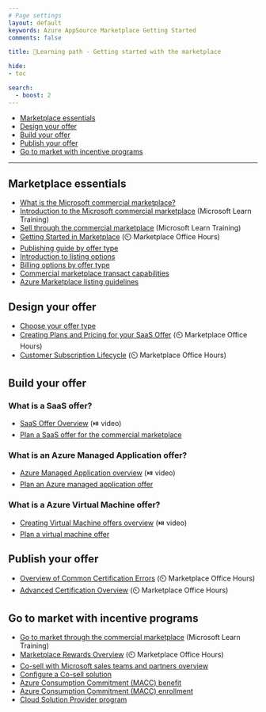 ```yaml
---
# Page settings
layout: default
keywords: Azure AppSource Marketplace Getting Started
comments: false

title: 🚦Learning path - Getting started with the marketplace

hide:
- toc

search:
  - boost: 2
---
```


<!-- no toc -->
- [Marketplace essentials](#marketplace-essentials)
- [Design your offer](#design-your-offer)
- [Build your offer](#build-your-offer)
- [Publish your offer](#publish-your-offer)
- [Go to market with incentive programs](#go-to-market-with-incentive-programs)

---

## Marketplace essentials

- [What is the Microsoft commercial marketplace?](https://learn.microsoft.com/en-us/azure/marketplace/overview)
- [Introduction to the Microsoft commercial marketplace](https://learn.microsoft.com/en-us/training/modules/intro-commercial-marketplace/) (Microsoft Learn Training)
- [Sell through the commercial marketplace](https://learn.microsoft.com/en-us/training/paths/sell-through-commercial-marketplace) (Microsoft Learn Training)
- [Getting Started in Marketplace](https://aka.ms/MOH/GettingStartedinMarketplace) (⏲️ Marketplace Office Hours)
- [Publishing guide by offer type](https://docs.microsoft.com/azure/marketplace/marketplace-commercial-transaction-capabilities-and-considerations#transact-overview)
- [Introduction to listing options](https://docs.microsoft.com/azure/marketplace/determine-your-listing-type)
- [Billing options by offer type](https://docs.microsoft.com/azure/marketplace/publisher-guide-by-offer-type)
- [Commercial marketplace transact capabilities](https://docs.microsoft.com/azure/marketplace/marketplace-commercial-transaction-capabilities-and-considerations)
- [Azure Marketplace listing guidelines](https://docs.microsoft.com/azure/marketplace/marketplace-criteria-content-validation)

## Design your offer

- [Choose your offer type](../misc/select-offer-type)
- [Creating Plans and Pricing for your SaaS Offer](https://aka.ms/MOH/PlansAndPricing) (⏲️ Marketplace Office Hours)
- [Customer Subscription Lifecycle](https://aka.ms/MOH/CustomerSubscriptionLifecycle) (⏲️ Marketplace Office Hours)

## Build your offer

### What is a SaaS offer?

- [SaaS Offer Overview](https://microsoft.github.io/Mastering-the-Marketplace/saas/#saas-offer-overview) (⏯️ video)
- [Plan a SaaS offer for the commercial marketplace](https://docs.microsoft.com/azure/marketplace/plan-saas-offer)

### What is an Azure Managed Application offer?		

- [Azure Managed Application overview](https://microsoft.github.io/Mastering-the-Marketplace/ama/#azure-managed-applications-overview) (⏯️ video)	
- [Plan an Azure managed application offer](https://docs.microsoft.com/azure/marketplace/plan-azure-app-managed-app)
 
### What is a Azure Virtual Machine offer?		
- [Creating Virtual Machine offers overview](https://microsoft.github.io/Mastering-the-Marketplace/vm/#creating-virtual-machine-offers-overview) (⏯️ video)
- [Plan a virtual machine offer](https://docs.microsoft.com/azure/marketplace/marketplace-virtual-machines)

## Publish your offer

- [Overview of Common Certification Errors](https://aka.ms/MOH/CommonCertificationErrors)  (⏲️ Marketplace Office Hours)
- [Advanced Certification Overview](https://aka.ms/MOH/AdvancedCertificationOverview) (⏲️ Marketplace Office Hours)

## Go to market with incentive programs

- [Go to market through the commercial marketplace](https://learn.microsoft.com/en-us/training/modules/go-to-market-commercial-marketplace/) (Microsoft Learn Training)
- [Marketplace Rewards Overview](https://aka.ms/MOH/MarketplaceRewardsOverview) (⏲️ Marketplace Office Hours)
- [Co-sell with Microsoft sales teams and partners overview](https://docs.microsoft.com/en-us/partner-center/co-sell-overview)
- [Configure a Co-sell solution](https://docs.microsoft.com/partner-center/co-sell-configure)
- [Azure Consumption Commitment (MACC) benefit](https://docs.microsoft.com/en-us/marketplace/azure-consumption-commitment-benefit)
- [Azure Consumption Commitment (MACC) enrollment](https://docs.microsoft.com/azure/marketplace/azure-consumption-commitment-enrollment)
- [Cloud Solution Provider program](https://docs.microsoft.com/azure/marketplace/cloud-solution-providers)